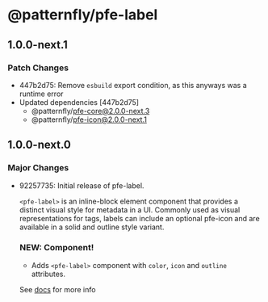 # @patternfly/pfe-label

## 1.0.0-next.1

### Patch Changes

- 447b2d75: Remove `esbuild` export condition, as this anyways was a runtime error
- Updated dependencies [447b2d75]
  - @patternfly/pfe-core@2.0.0-next.3
  - @patternfly/pfe-icon@2.0.0-next.1

## 1.0.0-next.0

### Major Changes

- 92257735: Initial release of pfe-label.

  `<pfe-label>` is an inline-block element component that provides a distinct visual style for metadata in a UI. Commonly used as visual representations for tags, labels can include an optional pfe-icon and are available in a solid and outline style variant.

  ### NEW: Component!

  - Adds `<pfe-label>` component with `color`, `icon` and `outline` attributes.

  See [docs](https://patternflyelements.org/components/label/) for more info

